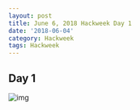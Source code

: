 ```yaml
---
layout: post
title: June 6, 2018 Hackweek Day 1
date: '2018-06-04'
category: Hackweek
tags: Hackweek
---
```


## Day 1

![img](https://github.com/grace-ac/grace-ac.github.io/blob/master/images/notebook-images/20180604-hackweek-test-pic.png)

